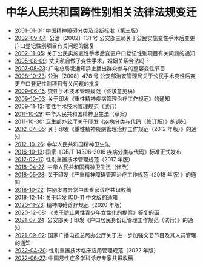 # 中华人民共和国跨性别相关法律法规变迁

- [2001-01-01][]: 中国精神障碍分类及诊断标准（第三版）
- [2002-09-04][]: 公治〔2002〕131 号 公安部三局关于公民实施变性手术后变更户口登记性别项目有关问题的批复
- [2002-11-05][]: 关于公民实施变性手术后变更户口登记性别项目有关问题的通知
- [2005-08-09][]: 丈夫私自做了变性手术，婚姻关系合法吗？
- [2007-08-23][]: 广电总局发通知禁止播出群众参与的整容变性节目
- [2008-10-23][]: 公治〔2008〕478 号 公安部治安管理局关于公民手术变性后变更户口登记性别项目有关问题的批复
- [2009-06-15][]: 变性手术技术管理规范（征求意见稿）
- [2009-10-03][]: 关于印发《重性精神疾病管理治疗工作规范》的通知
- [2009-11-13][]: 变性手术技术管理规范（试行）
- [2011-10-29][]: 中华人民共和国精神卫生法（草案）
- [2011-10-30][]: 卫生部办公厅关于印发《疾病分类与代码（修订版）》的通知
- [2012-04-05][]: 关于印发《重性精神疾病管理治疗工作规范（2012 年版）》的通知
- [2012-10-26][]: 中华人民共和国精神卫生法
- [2016-10-13][]: 国家《GB/T 14396-2016 疾病分类与代码》标准正式发布
- [2017-02-17][]: 性别重置技术管理规范（2017 年版）
- [2018-04-27][]: 中华人民共和国精神卫生法（修改）
- [2018-05-28][]: 关于印发《严重精神障碍管理治疗工作规范（2018 年版）》的通知
- [2018-10-22][]: 性别发育异常中国专家诊疗共识收稿
- [2018-12-14][]: 关于印发 ICD-11 中文版的通知
- [2020-11-23][]: 精神障碍诊疗规范（2020 年版）
- [2020-12-08][]: 《关于防止男性青少年女性化的提案》答复的函
- [2021-07-24][]: 公安部关于印发《户口居民身份证管理工作规范（试行）》的通知
- [2021-09-02][]: 国家广播电视总局办公厅关于进一步加强文艺节目及其人员管理的通知
- [2022-04-20][]: 性别重置技术临床应用管理规范（2022 年版）
- [2022-06-27][]: 中国易性症多学科诊疗专家共识收稿

[2001-01-01]: https://github.com/mtf-wiki/legal-spec/commit/2001-01-01
[2002-09-04]: https://github.com/mtf-wiki/legal-spec/commit/2002-09-04
[2002-11-05]: https://github.com/mtf-wiki/legal-spec/commit/2002-11-05
[2005-08-09]: https://github.com/mtf-wiki/legal-spec/commit/2005-08-09
[2007-08-23]: https://github.com/mtf-wiki/legal-spec/commit/2007-08-23
[2008-10-23]: https://github.com/mtf-wiki/legal-spec/commit/2008-10-23
[2009-06-15]: https://github.com/mtf-wiki/legal-spec/commit/2009-06-15
[2009-10-03]: https://github.com/mtf-wiki/legal-spec/commit/2009-10-03
[2009-11-13]: https://github.com/mtf-wiki/legal-spec/commit/2009-11-13
[2011-10-29]: https://github.com/mtf-wiki/legal-spec/commit/2011-10-29
[2011-10-30]: https://github.com/mtf-wiki/legal-spec/commit/2011-10-30
[2012-04-05]: https://github.com/mtf-wiki/legal-spec/commit/2012-04-05
[2012-10-26]: https://github.com/mtf-wiki/legal-spec/commit/2012-10-26
[2016-10-13]: https://github.com/mtf-wiki/legal-spec/commit/2016-10-13
[2017-02-17]: https://github.com/mtf-wiki/legal-spec/commit/2017-02-17
[2018-04-27]: https://github.com/mtf-wiki/legal-spec/commit/2018-04-27
[2018-05-28]: https://github.com/mtf-wiki/legal-spec/commit/2018-05-28
[2018-10-22]: https://github.com/mtf-wiki/legal-spec/commit/2018-10-22
[2018-12-14]: https://github.com/mtf-wiki/legal-spec/commit/2018-12-14
[2020-11-23]: https://github.com/mtf-wiki/legal-spec/commit/2020-11-23
[2020-12-08]: https://github.com/mtf-wiki/legal-spec/commit/2020-12-08
[2021-07-24]: https://github.com/mtf-wiki/legal-spec/commit/2021-07-24
[2021-09-02]: https://github.com/mtf-wiki/legal-spec/commit/2021-09-02
[2022-04-20]: https://github.com/mtf-wiki/legal-spec/commit/2022-04-20
[2022-06-27]: https://github.com/mtf-wiki/legal-spec/commit/2022-06-27

